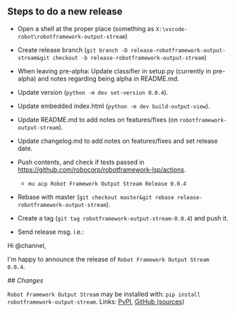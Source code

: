 
Steps to do a new release
---------------------------

- Open a shell at the proper place (something as `X:\vscode-robot\robotframework-output-stream`)

- Create release branch (`git branch -D release-robotframework-output-stream&git checkout -b release-robotframework-output-stream`)

- When leaving pre-alpha: Update classifier in setup.py (currently in pre-alpha) and notes regarding being alpha in README.md.

- Update version (`python -m dev set-version 0.0.4`).

- Update embedded index.html (`python -m dev build-output-view`).

- Update README.md to add notes on features/fixes (on `robotframework-output-stream`).

- Update changelog.md to add notes on features/fixes and set release date.

- Push contents, and check if tests passed in https://github.com/robocorp/robotframework-lsp/actions.
  - `mu acp Robot Framework Output Stream Release 0.0.4`

- Rebase with master (`git checkout master&git rebase release-robotframework-output-stream`).

- Create a tag (`git tag robotframework-output-stream-0.0.4`) and push it.

- Send release msg. i.e.:

Hi @channel,

I'm happy to announce the release of `Robot Framework Output Stream 0.0.4`.

*## Changes*


`Robot Framework Output Stream` may be installed with: `pip install robotframework-output-stream`.
Links: [PyPI](https://pypi.org/project/robotframework-output-stream/), [GitHub (sources)](https://github.com/robocorp/robotframework-lsp/tree/master/robotframework-output-stream)